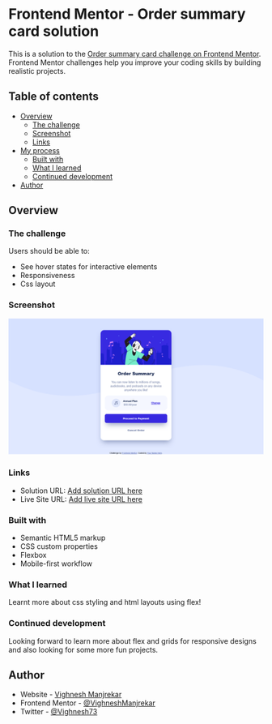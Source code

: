 # Frontend Mentor - Order summary card solution

This is a solution to the [Order summary card challenge on Frontend Mentor](https://www.frontendmentor.io/challenges/order-summary-component-QlPmajDUj). Frontend Mentor challenges help you improve your coding skills by building realistic projects. 

## Table of contents

- [Overview](#overview)
  - [The challenge](#the-challenge)
  - [Screenshot](#screenshot)
  - [Links](#links)
- [My process](#my-process)
  - [Built with](#built-with)
  - [What I learned](#what-i-learned)
  - [Continued development](#continued-development)
- [Author](#author)

## Overview

### The challenge

Users should be able to:

- See hover states for interactive elements
- Responsiveness
- Css layout

### Screenshot

![](./screenshot/desktop-view.png)

### Links

- Solution URL: [Add solution URL here](https://your-solution-url.com)
- Live Site URL: [Add live site URL here](https://your-live-site-url.com)

### Built with

- Semantic HTML5 markup
- CSS custom properties
- Flexbox
- Mobile-first workflow


### What I learned

Learnt more about css styling and html layouts using flex!

### Continued development

Looking forward to learn more about flex and grids for responsive designs and also looking for some more fun projects.


## Author

- Website - [Vighnesh Manjrekar](https://vighnesh-manjrekar.me/)
- Frontend Mentor - [@VighneshManjrekar](https://www.frontendmentor.io/profile/VighneshManjrekar)
- Twitter - [@Vighnesh73](https://www.twitter.com/Vighnesh73)

